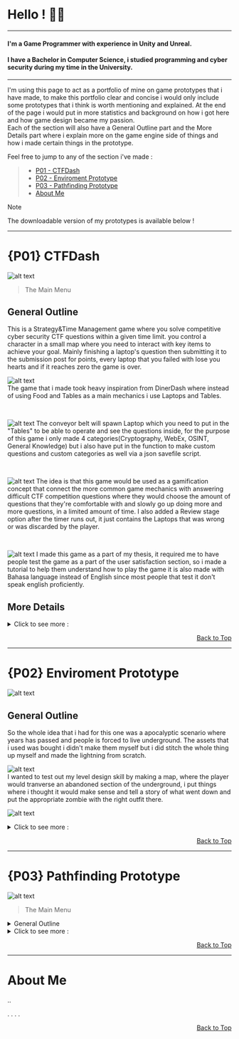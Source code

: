 # Hello ! :space_invader::robot:
---
#### I'm a Game Programmer with experience in Unity and Unreal.
#### I have a Bachelor in Computer Science, i studied programming and cyber security during my time in the University.
---
I'm using this page to act as a portfolio of mine on game prototypes that i have made, to make this portfolio clear and concise i would only include some prototypes that i think is worth mentioning and explained. At the end of the page i would put in more statistics and background on how i got here and how game design became my passion.               
Each of the section will also have a General Outline part and the More Details part where i explain more on the game engine side of things and how i made certain things in the prototype.

Feel free to jump to any of the section i've made :   
>- [P01 - CTFDash](#p01-ctfdash)
>- [P02 - Enviroment Prototype](#p02-enviroment-prototype)
>- [P03 - Pathfinding Prototype](#p03-pathfinding-prototype)  
>- [About Me](#about-me)

> [!NOTE]
> The downloadable version of my prototypes is available below !

---                 

# {P01} CTFDash
![alt text](https://github.com/stephanleyherman/imagedumprepo/blob/main/p01-i1.png)
> The Main Menu       
                      
## General Outline               
This is a Strategy&Time Management game where you solve competitive cyber security CTF questions within a given time limit. you control a character in a small map where you need to interact with key items to achieve your goal. Mainly finishing a laptop's question then submitting it to the submission post for points, every laptop that you failed with lose you hearts and if it reaches zero the game is over.
<br>        
               
<!-- Diner Dash Image Here -->
![alt text](https://github.com/stephanleyherman/imagedumprepo/blob/main/p01-i2.png)             
The game that i made took heavy inspiration from DinerDash where instead of using Food and Tables as a main mechanics i use Laptops and Tables.
               
<br>        
               
<!-- Show table, laptop and the conveyor belt-->
![alt text](https://github.com/stephanleyherman/imagedumprepo/blob/main/p01-i3.png)
The conveyor belt will spawn Laptop which you need to put in the "Tables" to be able to operate and see the questions inside, for the purpose of this game i only made 4 categories(Cryptography, WebEx, OSINT, General Knowledge) but i also have put in the function to make custom questions and custom categories as well via a json savefile script.
               
<br>          
           
<!-- Select amount of questions -->
![alt text](https://github.com/stephanleyherman/imagedumprepo/blob/main/p01-i4.png)
The idea is that this game would be used as a gamification concept that connect the more common game mechanics with answering difficult CTF competition questions where they would choose the amount of questions that they're comfortable with and slowly go up doing more and more questions, in a limited amount of time. I also added a Review stage option after the timer runs out, it just contains the Laptops that was wrong or was discarded by the player.
               
<br>         
           
<!-- Tutorial -->
![alt text](https://github.com/stephanleyherman/imagedumprepo/blob/main/p01-i5.png)
I made this game as a part of my thesis, it required me to have people test the game as a part of the user satisfaction section, so i made a tutorial to help them understand how to play the game it is also made with Bahasa language instead of English since most people that test it don't speak english proficiently.
                
## More Details             
<details>
<summary>Click to see more :</summary>

## 1. {P01} - The Foundation of the project
   
   <!-- -->
   I use a Singleton to manage the input and output of questions, the question itself is saved in a scriptable object that you can manually add in the json file or you can add it in game in the Customize page. I also made several other items to make the game more interesting such as different keys that you can use to interact with the laptop like opening, closing and grabbing the laptop. Almost everything is put inside a single Player Script, looking back this is bad practice from my part since Player.cs became so bloated it has about 2000+ lines of code for no reason at all, i've stop doing this in future projects and instead opted out to make separate script files for most things to reduce unnecessary coupling.
   
   
## 2. {P01} - Scriptable Object and Savefile System
   
   <!-- SO picture here -->
   ![alt text](https://github.com/stephanleyherman/imagedumprepo/blob/main/p01-i6.png)           
   I made a scriptable object that contain two types of questions at that point in time, a fill in the blank type question and multiple choice. I also structured it this way just incase we wanted to add another question type i can just extend the SO and make it have more variables to adjust it.
   
## 3. {P01} - Interactable Laptop
 
<table>
  <tr>
    <td><img src="https://github.com/stephanleyherman/imagedumprepo/blob/main/p01-i7.png"  alt="1" width = 360px height = 240px ></td>
    <td><img src="https://github.com/stephanleyherman/imagedumprepo/blob/main/p01-i8.png" alt="2" width = 360px height = 240px></td>
    <td><img src="https://github.com/stephanleyherman/imagedumprepo/blob/main/p01-i9.png" alt="2" width = 360px height = 240px></td>
   </tr> 
  
</table>
   
   <!-- !Table here-->
   I wanted to make picking up the laptop feels nice, so i added a few keybinds to let you interact with it differently i achieve this by using conditionals, as an example a closed laptop cannot be grabbed so you need to open/close it by pressing F, if you have a laptop on you then you can't pick up another one until you put it down by pressing G for picking up/putting down laptops, you cannot open into the question screen of the laptop if the laptop screen is closed. the idea was to use these keys so the player would be more engaged.
                  
   The act of grabbing a laptop is also just an illusion, i wanted to save memory by having less GameObject/Actor when the game is running so i Destroy() the laptop that was being picked up, save it's information in the Player and then Instantiate() a new one when im interacting with a table.

## 4. {P01} - End of the game Review Manager
 
   <!-- Endgame Screen -->
   ![alt text](https://github.com/stephanleyherman/imagedumprepo/blob/main/p01-i10.png)              
   Also using the singleton that i implemented, whenever the game finishes either by the player running out of time or by finishing all the questions they selected, another scene would be put up as the endgame screen. Here they can put their names in the local leaderboard or choose to review the questions that they have missed or failed.
  <!-- Review Image-->
  ![alt text](https://github.com/stephanleyherman/imagedumprepo/blob/main/p01-i11.png)             
  This map is generated by a loop, the topside and the bottomside is generated independently while the length of the body is adjusted accordingly to the amount of questions that was missed/failed. Since this is just for review they can't pick up the laptop nor submit anything it's purely used just to study.





  
</details>

 <p align = "right"> <a href="#hello--space_invaderrobot"> Back to Top </a></p>  

---           

# {P02} Enviroment Prototype
![alt text](https://github.com/stephanleyherman/imagedumprepo/blob/main/p02-i1.png)          
     
                      
## General Outline            
So the whole idea that i had for this one was a apocalyptic scenario where years has passed and people is forced to live underground. The assets that i used was bought i didn't make them myself but i did stitch the whole thing up myself and made the lightning from scratch.

![alt text](https://github.com/stephanleyherman/imagedumprepo/blob/main/p02-i2.png)      
I wanted to test out my level design skill by making a map, where the player would tranverse an abandoned section of the underground, i put things where i thought it would make sense and tell a story of what went down and put the appropriate zombie with the right outfit there.

![alt text](https://github.com/stephanleyherman/imagedumprepo/blob/main/p02-i3.png)      






<details>
<summary>Click to see more :</summary>


  
</details>

 <p align = "right"> <a href="#hello--space_invaderrobot"> Back to Top </a></p>  
 
 ---                
 
# {P03} Pathfinding Prototype        
        
![alt text](https://github.com/stephanleyherman/imagedumprepo/blob/main/p01-i1.png)
> The Main Menu       
                      
<details>
<summary>General Outline </summary>
      
              
  ![alt text](https://github.com/stephanleyherman/imagedumprepo/blob/main/p01-i1.png)



---
---
                                                                              
  
</details>

<details>
<summary>Click to see more :</summary>


  
</details>

 <p align = "right"> <a href="#hello--space_invaderrobot"> Back to Top </a></p>  
 
---    
                    
# About Me
..

.
.
.
.

 <p align = "right"> <a href="#hello--space_invaderrobot"> Back to Top </a></p>  





<!--
**stephanleyherman/stephanleyherman** is a ✨ _special_ ✨ repository because its `README.md` (this file) appears on your GitHub profile.

Here are some ideas to get you started:

- 🔭 I’m currently working on ...
- 🌱 I’m currently learning ...
- 👯 I’m looking to collaborate on ...
- 🤔 I’m looking for help with ...
- 💬 Ask me about ...
- 📫 How to reach me: ...
- 😄 Pronouns: ...
- ⚡ Fun fact: ...
-->
